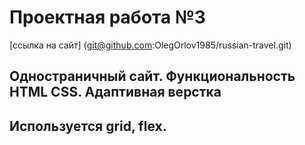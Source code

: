 # Проектная работа №3
[ссылка на сайт] (git@github.com:OlegOrlov1985/russian-travel.git)
## Одностраничный сайт. Функциональность HTML CSS. Адаптивная верстка
## Используется grid, flex.

